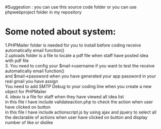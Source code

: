 #Suggestion :
 you can use this source code folder
 or you can use phpwebproject folder in my repository 
 # Some noted about system:
1.PHPMailer folder is needed for you to install before coding receive automatically email function()<br>
2.uploads folder is a file to locate a pdf file when staff have posted idea with pdf file<br>
 3. You need to config your $mail->username if you want to test the receive automatically email function()<br>
and $mail->password when you have generated your app password in your real gmail you have assign<br>
You need to add SMTP Debug to your coding line when you create a new object for PHPMailer <br>
4. ideav is a file for staff when they have viewed all idea list<br>
in this file I have include validateaction.php to check the action when user have clicked on button <br>
in this file I have include actionscript.js by using ajax and jquery to select all the declarable of actions when user have clicked on button and display number of like or dislike  
